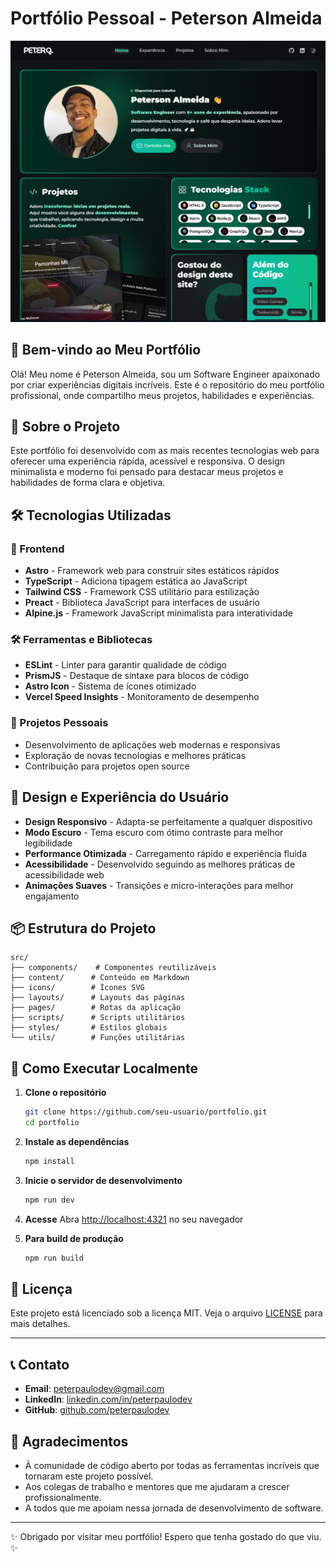 
# Portfólio Pessoal - Peterson Almeida

![Portfólio Preview](/public/images/portfolio-preview.png)

## 👋 Bem-vindo ao Meu Portfólio

Olá! Meu nome é Peterson Almeida, sou um Software Engineer apaixonado por criar experiências digitais incríveis. Este é o repositório do meu portfólio profissional, onde compartilho meus projetos, habilidades e experiências.

## 🚀 Sobre o Projeto

Este portfólio foi desenvolvido com as mais recentes tecnologias web para oferecer uma experiência rápida, acessível e responsiva. O design minimalista e moderno foi pensado para destacar meus projetos e habilidades de forma clara e objetiva.

## 🛠️ Tecnologias Utilizadas

### 🚀 Frontend
- **Astro** - Framework web para construir sites estáticos rápidos
- **TypeScript** - Adiciona tipagem estática ao JavaScript
- **Tailwind CSS** - Framework CSS utilitário para estilização
- **Preact** - Biblioteca JavaScript para interfaces de usuário
- **Alpine.js** - Framework JavaScript minimalista para interatividade

### 🛠️ Ferramentas e Bibliotecas
- **ESLint** - Linter para garantir qualidade de código
- **PrismJS** - Destaque de sintaxe para blocos de código
- **Astro Icon** - Sistema de ícones otimizado
- **Vercel Speed Insights** - Monitoramento de desempenho

### 💼 Projetos Pessoais
- Desenvolvimento de aplicações web modernas e responsivas
- Exploração de novas tecnologias e melhores práticas
- Contribuição para projetos open source

## 🎨 Design e Experiência do Usuário

- **Design Responsivo** - Adapta-se perfeitamente a qualquer dispositivo
- **Modo Escuro** - Tema escuro com ótimo contraste para melhor legibilidade
- **Performance Otimizada** - Carregamento rápido e experiência fluida
- **Acessibilidade** - Desenvolvido seguindo as melhores práticas de acessibilidade web
- **Animações Suaves** - Transições e micro-interações para melhor engajamento

## 📦 Estrutura do Projeto

```
src/
├── components/    # Componentes reutilizáveis
├── content/      # Conteúdo em Markdown
├── icons/        # Ícones SVG
├── layouts/      # Layouts das páginas
├── pages/        # Rotas da aplicação
├── scripts/      # Scripts utilitários
├── styles/       # Estilos globais
└── utils/        # Funções utilitárias
```

## 🚀 Como Executar Localmente

1. **Clone o repositório**
   ```bash
   git clone https://github.com/seu-usuario/portfolio.git
   cd portfolio
   ```

2. **Instale as dependências**
   ```bash
   npm install
   ```

3. **Inicie o servidor de desenvolvimento**
   ```bash
   npm run dev
   ```

4. **Acesse**
   Abra [http://localhost:4321](http://localhost:4321) no seu navegador

5. **Para build de produção**
   ```bash
   npm run build
   ```

## 📝 Licença

Este projeto está licenciado sob a licença MIT. Veja o arquivo [LICENSE](LICENSE) para mais detalhes.

---

## 📞 Contato

- **Email**: [peterpaulodev@gmail.com](mailto:peterpaulodev@gmail.com)
- **LinkedIn**: [linkedin.com/in/peterpaulodev](https://linkedin.com/in/peterson-paulo-marques)
- **GitHub**: [github.com/peterpaulodev](https://github.com/peterpaulodev)

## 🙏 Agradecimentos

- À comunidade de código aberto por todas as ferramentas incríveis que tornaram este projeto possível.
- Aos colegas de trabalho e mentores que me ajudaram a crescer profissionalmente.
- A todos que me apoiam nessa jornada de desenvolvimento de software.

---

✨ Obrigado por visitar meu portfólio! Espero que tenha gostado do que viu. ✨

